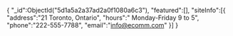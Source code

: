 {
    "_id":ObjectId("5d1a5a2a37ad2a0f1080a6c3"),
    "featured":[],
    "siteInfo":[{
        "address":"21 Toronto, Ontario",
        "hours":" Monday-Friday 9 to 5",
        "phone":"222-555-7788",
        "email":"info@ecomm.com"
    }]
}